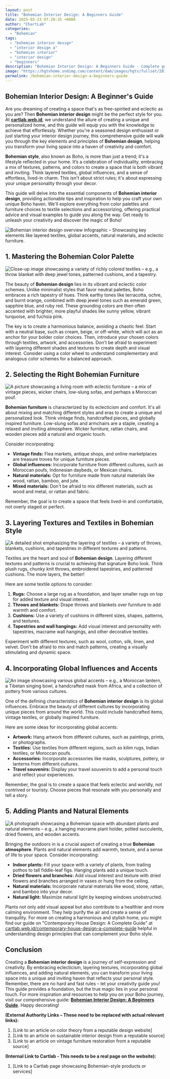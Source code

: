 ```yaml
---
layout: post
title: "Bohemian Interior Design: A Beginners Guide"
date: 2025-05-23 07:20:35 +0000
author: "ChartLab"
categories:
  - "Bohemian"
tags:
  - "bohemian interior design"
  - "interior design a"
  - "bohemian interior"
  - "interior design"
  - "beginners"
description: "Bohemian Interior Design: A Beginners Guide - Complete guide and comprehensive analysis"
image: "https://hgtvhome.sndimg.com/content/dam/images/hgtv/fullset/2017/11/13/0/CI_Justina_Blackeney_Jungalow_Dabito_Jungle4.jpg.rend.hgtvcom.406.542.suffix/1510604606692.jpeg"
permalink: /bohemian-interior-design-a-beginners-guide
---
```


## Bohemian Interior Design: A Beginner's Guide

<!--more-->

Are you dreaming of creating a space that's as free-spirited and eclectic as you are?  Then **Bohemian interior design** might be the perfect style for you.  At [**cartlab.web.id**](https://cartlab.web.id), we understand the allure of creating a unique and personalized home, and this guide will equip you with the knowledge to achieve that effortlessly.  Whether you're a seasoned design enthusiast or just starting your interior design journey, this comprehensive guide will walk you through the key elements and principles of **Bohemian design**, helping you transform your living space into a haven of creativity and comfort.

**Bohemian style**, also known as Boho, is more than just a trend; it's a lifestyle reflected in your home. It’s a celebration of individuality, embracing a mix of textures, patterns, and colors to create a space that is both vibrant and inviting.  Think layered textiles, global influences, and a sense of effortless, lived-in charm.  This isn't about strict rules; it's about expressing your unique personality through your decor.

This guide will delve into the essential components of **Bohemian interior design**, providing actionable tips and inspiration to help you craft your own unique Boho haven. We'll explore everything from color palettes and furniture choices to textile selections and accessorizing, offering practical advice and visual examples to guide you along the way. Get ready to unleash your creativity and discover the magic of Boho!


![Bohemian interior design overview infographic –  Showcasing key elements like layered textiles, global accents, natural materials, and eclectic furniture.](https://global-uploads.webflow.com/5e93308b2af0f955a9a2e796/623a1a08e59eff6886d0c823_bohemian-interior-design.jpg)


## 1. Mastering the Bohemian Color Palette

![Close-up image showcasing a variety of richly colored textiles –  e.g., a throw blanket with deep jewel tones, patterned cushions, and a tapestry.](https://thumbs.dreamstime.com/b/lavish-traditional-eid-feast-spread-showcasing-variety-middle-eastern-dishes-brightly-colored-richly-decorated-318078246.jpg)

The beauty of **Bohemian design** lies in its vibrant and eclectic color schemes.  Unlike minimalist styles that favor neutral palettes, Boho embraces a rich tapestry of hues.  Think earthy tones like terracotta, ochre, and burnt orange, combined with deep jewel tones such as emerald green, sapphire blue, and ruby red.  These grounding colors are then often accented with brighter, more playful shades like sunny yellow, vibrant turquoise, and fuchsia pink.

The key is to create a harmonious balance, avoiding a chaotic feel.  Start with a neutral base, such as cream, beige, or off-white, which will act as an anchor for your bolder color choices.  Then, introduce your chosen colors through textiles, artwork, and accessories. Don't be afraid to experiment with layering different shades and textures to create depth and visual interest. Consider using a color wheel to understand complementary and analogous color schemes for a balanced approach.


## 2. Selecting the Right Bohemian Furniture

![ A picture showcasing a living room with eclectic furniture –  a mix of vintage pieces, wicker chairs, low-slung sofas, and perhaps a Moroccan pouf.](https://curatedinterior.com/wp-content/uploads/2020/11/Bohemian-Living-Room-with-Burnt-Orange-Velvet-Sofa-via-@ball_and_claw_vintage.jpg)

**Bohemian furniture** is characterized by its eclecticism and comfort.  It's all about mixing and matching different styles and eras to create a unique and personalized look.  Think vintage finds, handcrafted pieces, and globally inspired furniture.  Low-slung sofas and armchairs are a staple, creating a relaxed and inviting atmosphere.  Wicker furniture, rattan chairs, and wooden pieces add a natural and organic touch.

Consider incorporating:

*   **Vintage finds:** Flea markets, antique shops, and online marketplaces are treasure troves for unique furniture pieces.
*   **Global influences:**  Incorporate furniture from different cultures, such as Moroccan poufs, Indonesian daybeds, or Mexican chairs.
*   **Natural materials:** Opt for furniture made from natural materials like wood, rattan, bamboo, and jute.
*   **Mixed materials:**  Don't be afraid to mix different materials, such as wood and metal, or rattan and fabric.

Remember, the goal is to create a space that feels lived-in and comfortable, not overly staged or perfect.


## 3. Layering Textures and Textiles in Bohemian Style

![A detailed shot emphasizing the layering of textiles –  a variety of throws, blankets, cushions, and tapestries in different textures and patterns.](https://hgtvhome.sndimg.com/content/dam/images/hgtv/fullset/2017/11/13/0/CI_Justina_Blackeney_Jungalow_Dabito_Jungle4.jpg.rend.hgtvcom.406.542.suffix/1510604606692.jpeg)

Textiles are the heart and soul of **Bohemian design**.  Layering different textures and patterns is crucial to achieving that signature Boho look.  Think plush rugs, chunky knit throws, embroidered tapestries, and patterned cushions.  The more layers, the better!

Here are some textile options to consider:

1.  **Rugs:** Choose a large rug as a foundation, and layer smaller rugs on top for added texture and visual interest.
2.  **Throws and blankets:** Drape throws and blankets over furniture to add warmth and comfort.
3.  **Cushions:**  Use a variety of cushions in different sizes, shapes, patterns, and textures.
4.  **Tapestries and wall hangings:**  Add visual interest and personality with tapestries, macrame wall hangings, and other decorative textiles.

Experiment with different textures, such as wool, cotton, silk, linen, and velvet.  Don't be afraid to mix and match patterns, creating a visually stimulating and dynamic space.


## 4. Incorporating Global Influences and Accents

![An image showcasing various global accents –  e.g., a Moroccan lantern, a Tibetan singing bowl, a handcrafted mask from Africa, and a collection of pottery from various cultures.](https://www.roomdeco.ai/blog/images/bohemian-interior.jpg)

One of the defining characteristics of **Bohemian interior design** is its global influences.  Embrace the beauty of different cultures by incorporating unique pieces from around the world.  This could include handcrafted items, vintage textiles, or globally inspired furniture.

Here are some ideas for incorporating global accents:

*   **Artwork:**  Hang artwork from different cultures, such as paintings, prints, or photographs.
*   **Textiles:**  Use textiles from different regions, such as kilim rugs, Indian textiles, or Moroccan poufs.
*   **Accessories:**  Incorporate accessories like masks, sculptures, pottery, or lanterns from different cultures.
*   **Travel souvenirs:** Display your travel souvenirs to add a personal touch and reflect your experiences.

Remember, the goal is to create a space that feels eclectic and worldly, not contrived or touristy.  Choose pieces that resonate with you personally and tell a story.


## 5. Adding Plants and Natural Elements

![ A photograph showcasing a Bohemian space with abundant plants and natural elements –  e.g., a hanging macrame plant holder, potted succulents, dried flowers, and wooden accents.](https://thumbs.dreamstime.com/b/serene-corner-room-showcases-bohemian-minimalist-design-highlighted-abundant-natural-light-space-features-wooden-329137201.jpg)

Bringing the outdoors in is a crucial aspect of creating a true **Bohemian atmosphere**.  Plants and natural elements add warmth, texture, and a sense of life to your space.  Consider incorporating:

*   **Indoor plants:**  Fill your space with a variety of plants, from trailing pothos to tall fiddle-leaf figs.  Hanging plants add a unique touch.
*   **Dried flowers and branches:**  Add visual interest and texture with dried flowers and branches arranged in vases or hung from the ceiling.
*   **Natural materials:**  Incorporate natural materials like wood, stone, rattan, and bamboo into your decor.
*   **Natural light:**  Maximize natural light by keeping windows unobstructed.

Plants not only add visual appeal but also contribute to a healthier and more calming environment.  They help purify the air and create a sense of tranquility. For more on creating a harmonious and stylish home, you might find our guide on "Contemporary House Design: A Complete Guide" at [cartlab.web.id/contemporary-house-design-a-complete-guide](cartlab.web.id/contemporary-house-design-a-complete-guide) helpful in understanding design principles that can complement your Boho style.


## Conclusion

Creating a **Bohemian interior design** is a journey of self-expression and creativity. By embracing eclecticism, layering textures, incorporating global influences, and adding natural elements, you can transform your living space into a unique and inviting haven that reflects your personal style.  Remember, there are no hard and fast rules – let your creativity guide you!  This guide provides a foundation, but the true magic lies in your personal touch.  For more inspiration and resources to help you on your Boho journey, visit our comprehensive guide: [**Bohemian Interior Design: A Beginners Guide**](cartlab.web.id/bohemian-interior-design-a-beginners-guide).  Happy decorating!


**(External Authority Links –  These need to be replaced with actual relevant links):**

1.  [Link to an article on color theory from a reputable design website]
2.  [Link to an article on sustainable interior design from a reputable source]
3.  [Link to an article on vintage furniture restoration from a reputable source]


**(Internal Link to Cartlab -  This needs to be a real page on the website):**

1. [Link to a Cartlab page showcasing Bohemian-style products or services]


